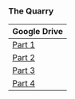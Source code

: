 ### **The Quarry**

| Google Drive |
|--------------|
| [Part 1](https://docs.google.com/uc?id=12Q9UbvG09dcUHI3HDvfuxTHRd8bQjRtC) |
| [Part 2](https://docs.google.com/uc?id=1GbLtEQSN-sDvtmXFL0l501hnMcnst1ZG) |
| [Part 3](https://docs.google.com/uc?id=1m-lrQRelOZZ4NfwtW5JZmfbGbAolCXYq) |
| [Part 4](https://docs.google.com/uc?id=1-bZ-4zEWSGKF75wE7W3VDheCfYsjmat-) |
